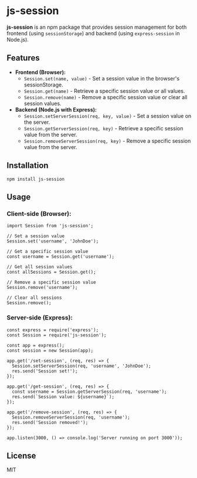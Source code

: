 <!DOCTYPE html>
<html lang="en">
<head>
  <meta charset="UTF-8">
  <meta name="viewport" content="width=device-width, initial-scale=1.0">
  </head>
<body>

<h1>js-session</h1>

<p><strong>js-session</strong> is an npm package that provides session management for both frontend (using <code>sessionStorage</code>) and backend (using <code>express-session</code> in Node.js).</p>

<h2>Features</h2>

<ul>
  <li><strong>Frontend (Browser):</strong>
    <ul>
      <li><code>Session.set(name, value)</code> - Set a session value in the browser's sessionStorage.</li>
      <li><code>Session.get(name)</code> - Retrieve a specific session value or all values.</li>
      <li><code>Session.remove(name)</code> - Remove a specific session value or clear all session values.</li>
    </ul>
  </li>
  <li><strong>Backend (Node.js with Express):</strong>
    <ul>
      <li><code>Session.setServerSession(req, key, value)</code> - Set a session value on the server.</li>
      <li><code>Session.getServerSession(req, key)</code> - Retrieve a specific session value from the server.</li>
      <li><code>Session.removeServerSession(req, key)</code> - Remove a specific session value from the server.</li>
    </ul>
  </li>
</ul>

<h2>Installation</h2>

<pre><code>npm install js-session
</code></pre>

<h2>Usage</h2>

<h3>Client-side (Browser):</h3>

<pre><code>import Session from 'js-session';

// Set a session value
Session.set('username', 'JohnDoe');

// Get a specific session value
const username = Session.get('username');

// Get all session values
const allSessions = Session.get();

// Remove a specific session value
Session.remove('username');

// Clear all sessions
Session.remove();
</code></pre>

<h3>Server-side (Express):</h3>

<pre><code>const express = require('express');
const Session = require('js-session');

const app = express();
const session = new Session(app);

app.get('/set-session', (req, res) => {
  Session.setServerSession(req, 'username', 'JohnDoe');
  res.send('Session set!');
});

app.get('/get-session', (req, res) => {
  const username = Session.getServerSession(req, 'username');
  res.send(`Session value: ${username}`);
});

app.get('/remove-session', (req, res) => {
  Session.removeServerSession(req, 'username');
  res.send('Session removed!');
});

app.listen(3000, () => console.log('Server running on port 3000'));
</code></pre>

<h2>License</h2>

<p>MIT</p>

</body>
</html>
